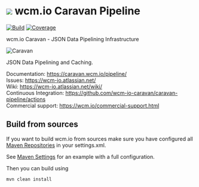 <img src="https://wcm.io/images/favicon-16@2x.png"/> wcm.io Caravan Pipeline
======
[![Build](https://github.com/wcm-io-caravan/caravan-pipeline/workflows/Build/badge.svg?branch=develop)](https://github.com/wcm-io-caravan/caravan-pipeline/actions?query=workflow%3ABuild+branch%3Adevelop)
[![Coverage](https://sonarcloud.io/api/project_badges/measure?project=wcm-io-caravan_caravan-pipeline&metric=coverage)](https://sonarcloud.io/summary/new_code?id=wcm-io-caravan_caravan-pipeline)

wcm.io Caravan - JSON Data Pipelining Infrastructure

![Caravan](https://github.com/wcm-io-caravan/caravan-tooling/blob/master/public_site/src/site/resources/images/caravan.gif)

JSON Data Pipelining and Caching.

Documentation: https://caravan.wcm.io/pipeline/<br/>
Issues: https://wcm-io.atlassian.net/<br/>
Wiki: https://wcm-io.atlassian.net/wiki/<br/>
Continuous Integration: https://github.com/wcm-io-caravan/caravan-pipeline/actions<br/>
Commercial support: https://wcm.io/commercial-support.html


## Build from sources

If you want to build wcm.io from sources make sure you have configured all [Maven Repositories](https://caravan.wcm.io/maven.html) in your settings.xml.

See [Maven Settings](https://github.com/wcm-io-caravan/caravan-pipeline/blob/develop/.maven-settings.xml) for an example with a full configuration.

Then you can build using

```
mvn clean install
```
